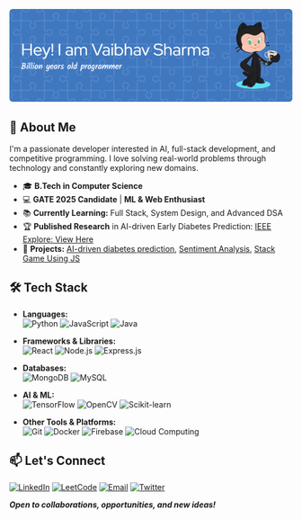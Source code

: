 ![Profile Banner](https://github.com/devftkrshna/devftkrshna/blob/main/github-header-image.png)  

## 🚀 About Me
I'm a passionate developer interested in AI, full-stack development, and competitive programming. I love solving real-world problems through technology and constantly exploring new domains.

- 🎓 **B.Tech in Computer Science**  
- 💻 **GATE 2025 Candidate** | **ML & Web Enthusiast**  
- 📚 **Currently Learning:** Full Stack, System Design, and Advanced DSA  
- 🏆 **Published Research** in AI-driven Early Diabetes Prediction: [IEEE Explore: View Here](https://ieeexplore.ieee.org/document/10730970)  
- 🔬 **Projects:** [AI-driven diabetes prediction](https://github.com/devftkrshna/ai-driven-early-diabetes-prediction-using-ml), [Sentiment Analysis](https://github.com/devftkrshna/social-media-sentiment-analysis), [Stack Game Using JS](https://github.com/devftkrshna/stack-game-using-js)  

## 🛠️ Tech Stack
- **Languages:**  
  ![Python](https://img.shields.io/badge/Python-3776AB?style=for-the-badge&logo=python&logoColor=white) ![JavaScript](https://img.shields.io/badge/JavaScript-F7DF1E?style=for-the-badge&logo=javascript&logoColor=black) ![Java](https://img.shields.io/badge/Java-007396?style=for-the-badge&logo=java&logoColor=white)  

- **Frameworks & Libraries:**  
  ![React](https://img.shields.io/badge/React-61DAFB?style=for-the-badge&logo=react&logoColor=black) ![Node.js](https://img.shields.io/badge/Node.js-339933?style=for-the-badge&logo=node.js&logoColor=white) ![Express.js](https://img.shields.io/badge/Express.js-000000?style=for-the-badge&logo=express&logoColor=white)  

- **Databases:**  
  ![MongoDB](https://img.shields.io/badge/MongoDB-47A248?style=for-the-badge&logo=mongodb&logoColor=white) ![MySQL](https://img.shields.io/badge/MySQL-4479A1?style=for-the-badge&logo=mysql&logoColor=white)  

- **AI & ML:**  
  ![TensorFlow](https://img.shields.io/badge/TensorFlow-FF6F00?style=for-the-badge&logo=tensorflow&logoColor=white) ![OpenCV](https://img.shields.io/badge/OpenCV-5C3EE8?style=for-the-badge&logo=opencv&logoColor=white) ![Scikit-learn](https://img.shields.io/badge/Scikit--learn-F7931E?style=for-the-badge&logo=scikit-learn&logoColor=white)  

- **Other Tools & Platforms:**  
  ![Git](https://img.shields.io/badge/Git-F05032?style=for-the-badge&logo=git&logoColor=white) ![Docker](https://img.shields.io/badge/Docker-2496ED?style=for-the-badge&logo=docker&logoColor=white) ![Firebase](https://img.shields.io/badge/Firebase-FFCA28?style=for-the-badge&logo=firebase&logoColor=black) ![Cloud Computing](https://img.shields.io/badge/Cloud-FF9900?style=for-the-badge&logo=cloud&logoColor=white)  

## 📫 Let's Connect
[![LinkedIn](https://img.shields.io/badge/LinkedIn-0A66C2?style=for-the-badge&logo=linkedin&logoColor=white)](https://linkedin.com/in/vaibhavsharma445) [![LeetCode](https://img.shields.io/badge/LeetCode-FFA116?style=for-the-badge&logo=leetcode&logoColor=black)](https://leetcode.com/devftkrshna/) [![Email](https://img.shields.io/badge/Email-D14836?style=for-the-badge&logo=gmail&logoColor=white)](mailto:work.vaibhavsharmaa@gmail.com) [![Twitter](https://img.shields.io/badge/Twitter-1DA1F2?style=for-the-badge&logo=twitter&logoColor=white)](https://twitter.com/devftkrshna) 

**_Open to collaborations, opportunities, and new ideas!_**
